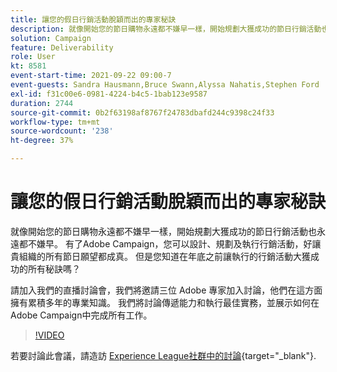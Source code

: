 ```yaml
---
title: 讓您的假日行銷活動脫穎而出的專家秘訣
description: 就像開始您的節日購物永遠都不嫌早一樣，開始規劃大獲成功的節日行銷活動也永遠都不嫌早。 有了Adobe Campaign，您可以設計、規劃及執行行銷活動，好讓貴組織的所有節日願望都成真。 但是您知道在年底之前讓執行的行銷活動大獲成功的所有秘訣嗎？ 請加入我們的直播討論會，我們將邀請三位 Adobe 專家加入討論，他們在這方面擁有累積多年的專業知識。 我們將討論傳遞能力和執行最佳實務，並展示如何在Adobe Campaign中完成所有工作。
solution: Campaign
feature: Deliverability
role: User
kt: 8581
event-start-time: 2021-09-22 09:00-7
event-guests: Sandra Hausmann,Bruce Swann,Alyssa Nahatis,Stephen Ford
exl-id: f31c00e6-0981-4224-b4c5-1bab123e9587
duration: 2744
source-git-commit: 0b2f63198af8767f24783dbafd244c9398c24f33
workflow-type: tm+mt
source-wordcount: '238'
ht-degree: 37%

---
```


# 讓您的假日行銷活動脫穎而出的專家秘訣

就像開始您的節日購物永遠都不嫌早一樣，開始規劃大獲成功的節日行銷活動也永遠都不嫌早。 有了Adobe Campaign，您可以設計、規劃及執行行銷活動，好讓貴組織的所有節日願望都成真。 但是您知道在年底之前讓執行的行銷活動大獲成功的所有秘訣嗎？

請加入我們的直播討論會，我們將邀請三位 Adobe 專家加入討論，他們在這方面擁有累積多年的專業知識。 我們將討論傳遞能力和執行最佳實務，並展示如何在Adobe Campaign中完成所有工作。

>[!VIDEO](https://video.tv.adobe.com/v/337219/?quality=12&learn=on)

若要討論此會議，請造訪 [Experience League社群中的討論](https://experienceleaguecommunities.adobe.com/t5/adobe-campaign-classic/questions-and-discussion-for-experience-league-live-ep-3-expert/td-p/425205){target="_blank"}.

